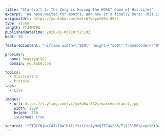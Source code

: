 ```yaml
---
title: "StarCraft 2: The Zerg is Having the WORST Game of His Life!"
excerpt: "We have waited for months, and now it's finally here! This is the VOID RAYS to GRANDMASTER series! With the new balance changes to speedy Void Rays in the latest patch, we can now begin the series right! At this point in the series, we are introducing other units into the composition to make the games"
originalUrl: https://youtube.com/watch?v=ywXd0w-852s
type: video
length: PT34M29S
publishedDateTime: 2020-01-06T10:52:19Z
heat: 50

featuredContent: "<iframe width=\"800\" height=\"500\" frameborder=\"0\" src=\"https://www.youtube.com/embed/ywXd0w-852s\" allow=\"accelerometer; autoplay; encrypted-media; gyroscope; picture-in-picture\" allowfullscreen></iframe>"

provider:
  name: BeastyqtSC2
  domain: youtube.com

topics:
  - StarCraft 2
  - Protoss
tags:
  - Live

images:
  - url: https://i.ytimg.com/vi/ywXd0w-852s/maxresdefault.jpg
    width: 1280
    height: 720
    isCached: true

secured: "f2T9CCNjwxC4fklOAlhAIifXtiCzrAyHxQ7TE4s2o6/Tj1JR1M6qLvycYKt3aXOJa1FMwrnIKawUL1DGqSXDCMeNBLoegNfMQzaFpAt9owygRH1bwCcyGIVqi1ynnhU7Lsu9eKD96M5y80Edeelb3eGdO6K+8dcLFmcPU8wiAFJXDScdm1CmKCp4Jl0eUstxqUDfGXSEM9HgylHm5+Q0J0JBaSf8KL+IlA/T2SHzzQpxg8qssW+gwKmj3/l+7tr9cdhxJX71mM6gWZ9zH+WPESCOKjbtvtrKqzQRrLz+X3V/a79d7X5XeHamhx9eHk4UK7jxFkUHdZ5t8A5jRnZeiWLkInXIUIzotQYVYW28KKX8AjdyZBhwc/Xw2pxI6ynpA9RWkOgijc4nUCHfRy42ALTRsQSRYQyxltn9hqljcfE=;0YnbeHs1OY9TL9TWV7PA5Q=="
---
```


